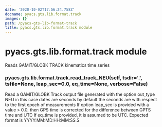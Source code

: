 ```yaml
---
date: '2020-10-02T17:56:24.758Z'
docname: pyacs.gts.lib.format.track
images: {}
path: /pyacs-gts-lib-format-track
title: pyacs.gts.lib.format.track module
---
```


# pyacs.gts.lib.format.track module

Reads GAMIT/GLOBK TRACK kinematics time series


### pyacs.gts.lib.format.track.read_track_NEU(self, tsdir='.', tsfile=None, leap_sec=0.0, eq_time=None, verbose=False)
Read a GAMIT/GLOBK Track output file generated with the option out_type NEU
in this case dates are seconds
by default the seconds are with respect to the first epoch of measurements
If option leap_sec is provided with a value > 0.0, then GPS time is corrected for the difference between GPTS time and UTC 
If eq_time is provided, it is assumed to be UTC. Expected format is YYYY:MM:MD:HH:MM:SS.S
